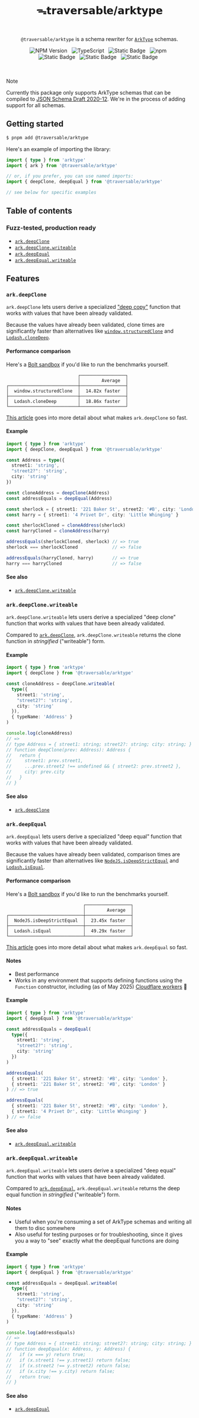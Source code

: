 <br>
<h1 align="center">ᯓ𝘁𝗿𝗮𝘃𝗲𝗿𝘀𝗮𝗯𝗹𝗲/𝗮𝗿𝗸𝘁𝘆𝗽𝗲</h1>
<br>

<p align="center">
  <code>@traversable/arktype</code> is a schema rewriter for <a href="https://github.com/arktypeio/arktype" target="_blank"><code>ArkType</code></a> schemas.
</p>

<div align="center">
  <img alt="NPM Version" src="https://img.shields.io/npm/v/%40traversable%2Farktype?style=flat-square&logo=npm&label=npm&color=blue">
  &nbsp;
  <img alt="TypeScript" src="https://img.shields.io/badge/TypeScript-5.5%2B-blue?style=flat-square&logo=TypeScript&logoColor=4a9cf6">
  &nbsp;
  <img alt="Static Badge" src="https://img.shields.io/static/v1?label=Hippocratic%20License&message=HL3-FULL&labelColor=5e2751&color=bc8c3d">
  &nbsp;
  <img alt="npm" src="https://img.shields.io/npm/dt/@traversable/arktype?style=flat-square">
  &nbsp;
</div>

<div align="center">
  <!-- <img alt="npm bundle size (scoped)" src="https://img.shields.io/bundlephobia/minzip/%40traversable/arktype?style=flat-square&label=size">
  &nbsp; -->
  <img alt="Static Badge" src="https://img.shields.io/badge/%F0%9F%8C%B2-tree--shakeable-brightgreen?labelColor=white">
  &nbsp;
  <img alt="Static Badge" src="https://img.shields.io/badge/ESM-supported-2d9574?style=flat-square&logo=JavaScript">
  &nbsp;
  <img alt="Static Badge" src="https://img.shields.io/badge/CJS-supported-2d9574?style=flat-square&logo=Node.JS">
  &nbsp;
</div>
<br>
<br>


> [!NOTE]
> Currently this package only supports ArkType schemas that can be compiled to [JSON Schema Draft 2020-12](https://json-schema.org/draft/2020-12).
> We're in the process of adding support for all schemas.

## Getting started

```bash
$ pnpm add @traversable/arktype
```

Here's an example of importing the library:

```typescript
import { type } from 'arktype'
import { ark } from '@traversable/arktype'

// or, if you prefer, you can use named imports:
import { deepClone, deepEqual } from '@traversable/arktype'

// see below for specific examples
```


## Table of contents

### Fuzz-tested, production ready

- [`ark.deepClone`](https://github.com/traversable/schema/tree/main/packages/arktype#arkdeepclone)
- [`ark.deepClone.writeable`](https://github.com/traversable/schema/tree/main/packages/arktype#arkdeepclonewriteable)
- [`ark.deepEqual`](https://github.com/traversable/schema/tree/main/packages/arktype#arkdeepequal)
- [`ark.deepEqual.writeable`](https://github.com/traversable/schema/tree/main/packages/arktype#arkdeepequalwriteable)

## Features

### `ark.deepClone`

`ark.deepClone` lets users derive a specialized ["deep copy"](https://developer.mozilla.org/en-US/docs/Glossary/Deep_copy) function that works with values that have been already validated.

Because the values have already been validated, clone times are significantly faster than alternatives like [`window.structuredClone`](https://developer.mozilla.org/en-US/docs/Web/API/Window/structuredClone) and [`Lodash.cloneDeep`](https://www.npmjs.com/package/lodash.clonedeep).

#### Performance comparison

Here's a [Bolt sandbox](https://bolt.new/~/mitata-rsvrkywj) if you'd like to run the benchmarks yourself.

```
                           ┌─────────────────┐
                           │        Average  │
┌──────────────────────────┼─────────────────┤
│  window.structuredClone  │  14.82x faster  │
├──────────────────────────┼─────────────────┤
│  Lodash.cloneDeep        │  18.86x faster  │
└──────────────────────────┴─────────────────┘
``` 

[This article](https://dev.to/ahrjarrett/how-i-built-javascripts-fastest-deep-clone-function-5fe0) goes into more detail about what makes `ark.deepClone` so fast.

#### Example

```typescript
import { type } from 'arktype'
import { deepClone, deepEqual } from '@traversable/arktype'

const Address = type({
  street1: 'string',
  "street2?": 'string',
  city: 'string'
})

const cloneAddress = deepClone(Address)
const addressEquals = deepEqual(Address)

const sherlock = { street1: '221 Baker St', street2: '#B', city: 'London' }
const harry = { street1: '4 Privet Dr', city: 'Little Whinging' }

const sherlockCloned = cloneAddress(sherlock)
const harryCloned = cloneAddress(harry)

addressEquals(sherlockCloned, sherlock) // => true
sherlock === sherlockCloned             // => false

addressEquals(harryCloned, harry)       // => true
harry === harryCloned                   // => false
```

#### See also
- [`ark.deepClone.writeable`](https://github.com/traversable/schema/tree/main/packages/arktype#arkdeepclonewriteable)


### `ark.deepClone.writeable`

`ark.deepClone.writeable` lets users derive a specialized "deep clone" function that works with values that have been already validated.

Compared to [`ark.deepClone`](https://github.com/traversable/schema/tree/main/packages/arktype#arkdeepclone), `ark.deepClone.writeable` returns
the clone function in _stringified_ ("writeable") form.

#### Example

```typescript
import { type } from 'arktype'
import { deepClone } from '@traversable/arktype'

const cloneAddress = deepClone.writeable(
  type({
    street1: 'string',
    "street2?": 'string',
    city: 'string'
  }),
  { typeName: 'Address' }
)

console.log(cloneAddress)
// =>
// type Address = { street1: string; street2?: string; city: string; }
// function deepClone(prev: Address): Address {
//   return {
//     street1: prev.street1,
//     ...prev.street2 !== undefined && { street2: prev.street2 },
//     city: prev.city
//   }
// }
```

#### See also
- [`ark.deepClone`](https://github.com/traversable/schema/tree/main/packages/arktype#arkdeepclone)


### `ark.deepEqual`

`ark.deepEqual` lets users derive a specialized "deep equal" function that works with values that have been already validated.

Because the values have already been validated, comparison times are significantly faster than alternatives like [`NodeJS.isDeepStrictEqual`](https://nodejs.org/api/util.html#utilisdeepstrictequalval1-val2) and [`Lodash.isEqual`](https://www.npmjs.com/package/lodash.isequal).

#### Performance comparison

Here's a [Bolt sandbox](https://bolt.new/~/mitata-ad6vt4ss) if you'd like to run the benchmarks yourself.

```
                             ┌─────────────────┐
                             │        Average  │
┌────────────────────────────┼─────────────────┤
│  NodeJS.isDeepStrictEqual  │  23.45x faster  │
├────────────────────────────┼─────────────────┤
│  Lodash.isEqual            │  49.29x faster  │
└────────────────────────────┴─────────────────┘
```

[This article](https://dev.to/ahrjarrett/how-i-built-javascripts-fastest-deep-equals-function-51n8) goes into more detail about what makes `ark.deepEqual` so fast.

#### Notes
- Best performance
- Works in any environment that supports defining functions using the `Function` constructor, including (as of May 2025) [Cloudflare workers](https://github.com/cloudflare/workerd/pull/4142) 🎉

#### Example

```typescript
import { type } from 'arktype'
import { deepEqual } from '@traversable/arktype'

const addressEquals = deepEqual(
  type({
    street1: 'string',
    "street2?": 'string',
    city: 'string'
  })
)

addressEquals(
  { street1: '221 Baker St', street2: '#B', city: 'London' },
  { street1: '221 Baker St', street2: '#B', city: 'London' }
) // => true

addressEquals(
  { street1: '221 Baker St', street2: '#B', city: 'London' },
  { street1: '4 Privet Dr', city: 'Little Whinging' }
) // => false
```

#### See also
- [`ark.deepEqual.writeable`](https://github.com/traversable/schema/tree/main/packages/arktype#arkdeepequalwriteable)


### `ark.deepEqual.writeable`

`ark.deepEqual.writeable` lets users derive a specialized "deep equal" function that works with values that have been already validated.

Compared to [`ark.deepEqual`](https://github.com/traversable/schema/tree/main/packages/arktype#arkdeepequal), `ark.deepEqual.writeable` returns
the deep equal function in _stringified_ ("writeable") form.

#### Notes
- Useful when you're consuming a set of ArkType schemas and writing all them to disc somewhere
- Also useful for testing purposes or for troubleshooting, since it gives you a way to "see" exactly what the deepEqual functions are doing

#### Example

```typescript
import { type } from 'arktype'
import { deepEqual } from '@traversable/arktype'

const addressEquals = deepEqual.writeable(
  type({
    street1: 'string',
    "street2?": 'string',
    city: 'string'
  }), 
  { typeName: 'Address' }
)

console.log(addressEquals)
// =>
// type Address = { street1: string; street2?: string; city: string; }
// function deepEqual(x: Address, y: Address) {
//   if (x === y) return true;
//   if (x.street1 !== y.street1) return false;
//   if (x.street2 !== y.street2) return false;
//   if (x.city !== y.city) return false;
//   return true;
// }
```

#### See also
- [`ark.deepEqual`](https://github.com/traversable/schema/tree/main/packages/arktype#arkdeepequal)

